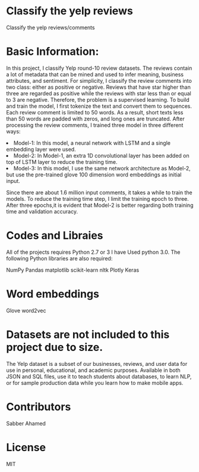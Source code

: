 # Classify the yelp reviews
Classify the yelp reviews/comments


# Basic Information:

In this project, I classify Yelp round-10 review datasets. The reviews contain a lot of metadata that can be mined and used to infer meaning, business attributes, and sentiment. For simplicity, I classify the review comments into two class: either as positive or negative. Reviews that have star higher than three are regarded as positive while the reviews with star less than or equal to 3 are negative. Therefore, the problem is a supervised learning. To build and train the model, I first tokenize the text and convert them to sequences. Each review comment is limited to 50 words. As a result, short texts less than 50 words are padded with zeros, and long ones are truncated. After processing the review comments, I trained three model in three different ways: 

<li> Model-1: In this model, a neural network with LSTM and a single embedding layer were used. 
<li> Model-2: In Model-1, an extra 1D convolutional layer has been added on top of LSTM layer to reduce the training time.
<li> Model-3:  In this model, I use the same network architecture as Model-2, but use the pre-trained glove 100 dimension word embeddings as initial input.

Since there are about 1.6 million input comments, it takes a while to train the models. To reduce the training time step, I limit the training epoch to three. After three epochs,it is evident that Model-2 is better regarding both training time and validation accuracy.

# Codes and Libraies

All of the projects requires Python 2.7 or 3 I have Used python 3.0. The following Python libraries are also required:

NumPy
Pandas
matplotlib
scikit-learn
nltk
Plotly
Keras

# Word embeddings
Glove
word2vec

# Datasets are not included to this project due to size.

The Yelp dataset is a subset of our businesses, reviews, and user data for use in personal, educational, and academic purposes. Available in both JSON and SQL files, use it to teach students about databases, to learn NLP, or for sample production data while you learn how to make mobile apps.

# Contributors
Sabber Ahamed

# License
MIT